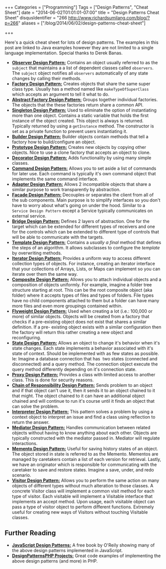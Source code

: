 +++
Categories = ["Programming"]
Tags = ["Design Patterns", "Cheat Sheet"]
date = "2014-06-02T01:01:01-07:00"
title = "Design Patterns Cheat Sheet"
disqusIdentifier = "266 http://www.richardsumilang.com/blog/?p=266"
aliases = ["/blog/2014/06/02/design-patterns-cheat-sheet"]

+++

Here's a quick cheat sheet for lots of design patterns. The examples in this
post are linked to Java examples however they are not limited to a single
language implementation. Special thanks to Derek Banas.

- **[Observer Design Pattern:][1]** Contains an object usually referred to as
the `subject` that maintains a a list of dependent classes called `observers`.
The `subject` object notifies all `observers` automatically of any state changes
by calling their methods.
- **[Factory Design Pattern:][2]** Creates objects that share the same super
class type. Usually has a method named like `makeTypeOfSuperClass` which accepts
an argument to tell it what to do.
- **[Abstract Factory Design Pattern:][3]** Groups together individual
factories. The objects that the these factories return share a common API.
- **[Singleton Design Pattern:][4]** Used to eliminate the option of instantiating
more than one object. Contains a static variable that holds the first instance
of the object created. This object is always is returned. Typically returned by
using a `getInstance` method. The constructor is set as a private function to
prevent users instantiating it.
- **[Builder Design Pattern:][5]** Builder objects contain methods that tell a
factory how to build/configure an object.
- **[Prototype Design Pattern:][6]** Creates new objects by copying other
objects. Nice to use a clone factory that accepts an object to clone.
- **[Decorator Design Pattern:][7]** Adds functionality by using many simple
classes.
- **[Command Design Pattern:][8]** Allows you to set aside a list of commands
for later use. Each command is typically it's own command object that implements
the same command interface.
- **[Adapter Design Pattern:][9]** Allows 2 incompatible objects that share a
similar purpose to work transparently by abstraction.
- **[Facade Design Pattern:][10]** Decouples or separates the client from all of
the sub components. Main purpose is to simplify interfaces so you don't have to
worry about what's going on under the hood. Similar to a `Service Design
Pattern` except a Service typically communicates on external service.
- **[Bridge Design Pattern:][11]** Defines 2 layers of abstraction. One for the
target which can be extended for different types of receivers and one for the
controls which can be extended to different type of controls that will be able
to communicate with the targets.
- **[Template Design Pattern:][12]** Contains a *usually a final* method that
defines the steps of an algorithm. It allows subclasses to configure the
*template* by overwriting methods.
- **[Iterator Design Pattern:][13]** Provides a uniform way to access different
collection types of objects. For instance, creating an iterator interface that
your collections of Arrays, Lists, or Maps can implement so you can iterate over
them the same way.
- **[Composite Design Pattern:][14]** Allows you to attach individual objects
and a composition of objects uniformly. For example, imagine a folder tree
structure starting at root. This can be the root composite object (aka folder)
where it accepts types of files and types of folders. File types have no child
components attached to them but a folder can have many more files and even more
groupings contained within.
- **[Flyweight Design Pattern:][15]** Used when creating a lot (i.e.: 100,000 or
more) of similar objects. Objects will be created from a factory that checks if
a pre-existing object does not exist that shares a similar definition. If a pre-
existing object exists with a similar configuration then the factory will
return this rather creating a new object and reconfiguring.
- **[State Design Pattern:][16]** Allows an object to change it's behavior when
it's state changes. Each state implements a behavior associated with it's state
of context. Should be implemented with as few states as possible. Ie: Imagine a
database connection that has  two states (connected and disconnected) and a
query method. The connection object execute the query method differently
depending on it's connection state.
- **[Proxy Design Pattern:][17]** Provides a class with limited access to
another class. This is done for security reasons.
- **[Chain of Responsibility Design Pattern:][18]** Sends problem to an object
and if that object can't use it, then it sends it to an object chained to it
that might. The object chained to it can have an additional object chained and
will continue to run it's course until it finds an object that can solve the
problem.
- **[Interpreter Design Pattern:][19]** This pattern solves a problem by using a
context object to interpret an issue and find a class using reflection to return
the answer.
- **[Mediator Design Pattern:][20]** Handles communication between related
objects without having to know anything about each other. Objects are typically
constructed with the mediator passed in. Mediator will regulate interactions.
- **[Memento Design Pattern:][21]** Useful for saving history states of an
object. The object stored in state is referred to as the Memento. Mementos are
managed by caretakers contain a list of each version for retrieval. Lastly, we
have an originator which is responsible for communicating with the caretaker to
save and restore states. Imagine a save, under, and redo scenario.
- **[Visitor Design Pattern:][22]** Allows you to perform the same action on
many objects of different types without much alteration to those classes. A
concrete Visitor class will implement a common visit method for each type of
visitor. Each visitable will implement a Visitable interface that implements an
accept method. Upon usage, each visitable object can pass a type of visitor
object to perform different functions. Extremely useful for creating new ways of
Visitors without touching Visitable classes.

## Further Reading

- **[JavaScript Design Patterns:][23]** A free book by O'Reily showing many of
the above design patterns implemented in JavaScript.
- **[DesignPatternsPHP Projects:][24]** Great code examples of implementing the
above design patterns (and more) in PHP.



[1]: http://www.newthinktank.com/2012/08/observer-design-pattern-tutorial/ "Observer Pattern Tutorial"
[2]: http://www.newthinktank.com/2012/09/factory-design-pattern-tutorial/ "Factory Pattern Tutorial"
[3]: http://www.newthinktank.com/2012/09/abstract-factory-design-pattern/ "Abstract Factory Pattern Tutorial"
[4]: http://www.newthinktank.com/2012/09/singleton-design-pattern-tutorial/ "Observer Pattern Tutorial"
[5]: http://www.newthinktank.com/2012/09/builder-design-pattern-tutorial/ "Builder Pattern Tutorial"
[6]: http://www.newthinktank.com/2012/09/prototype-design-pattern-tutorial/ "Prototype Pattern Tutorial"
[7]: http://www.newthinktank.com/2012/09/decorator-design-pattern-tutorial/ "Decorator Pattern Tutorial"
[8]: http://www.newthinktank.com/2012/09/command-design-pattern-tutorial/ "Command Pattern Tutorial"
[9]: http://www.newthinktank.com/2012/09/adapter-design-pattern-tutorial/ "Adapter Pattern Tutorial"
[10]: http://www.newthinktank.com/2012/09/facade-design-pattern-tutorial/ "Facade Pattern Tutorial"
[11]: http://www.newthinktank.com/2012/10/bridge-design-pattern-tutorial/ "Bridge Pattern Tutorial"
[12]: http://www.newthinktank.com/2012/10/template-method-design-pattern-tutorial/ "Template Method Pattern Tutorial"
[13]: http://www.newthinktank.com/2012/10/iterator-design-pattern-tutorial/ "Iterator Design Pattern Tutorial"
[14]: http://www.newthinktank.com/2012/10/composite-design-pattern-tutorial/ "Composite Design Pattern Tutorial"
[15]: http://www.newthinktank.com/2012/10/flyweight-design-pattern-tutorial/ "Flyweight Design Pattern Tutorial"
[16]: http://www.newthinktank.com/2012/10/state-design-pattern-tutorial/ "State Design Pattern Tutorial"
[17]: http://www.newthinktank.com/2012/10/proxy-design-pattern-tutorial/ "Proxy Design Pattern Tutorial"
[18]: http://www.newthinktank.com/2012/10/chain-of-responsibility-design-pattern-tutorial/ "Chain of Responsibility Design Pattern Tutorial"
[19]: http://www.newthinktank.com/2012/10/interpreter-design-pattern-tutorial/ "Interpreter Design Pattern Tutorial"
[20]: http://www.newthinktank.com/2012/10/mediator-design-pattern-tutorial/ "Mediator Design Pattern Tutorial"
[21]: http://www.newthinktank.com/2012/10/memento-design-pattern-tutorial/ "Memento Design Pattern Tutorial"
[22]: http://www.newthinktank.com/2012/11/visitor-design-pattern-tutorial/ "Visitor Design Pattern Tutorial"

[23]: http://addyosmani.com/resources/essentialjsdesignpatterns/book/ "Essential JavaScript Design Patterns"
[24]: https://github.com/domnikl/DesignPatternsPHP "Design Patterns PHP Project"
